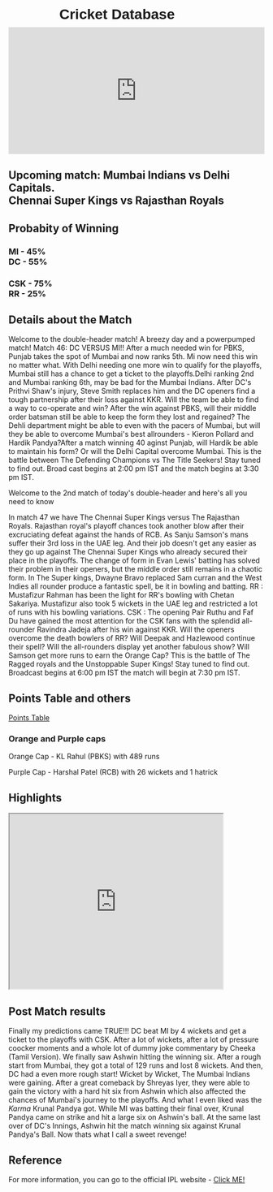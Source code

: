 <html>
<head>
<title> Cricket unofficial website </title>
<style>
h1 {
font-family: sans-serif;
position: relative;
left: 100px;
top: 10px; 
scrolling="no";
};
h2 { 
position: relative;
left: 250px;
};
 header {
  height: 100%;
      color: red;
      background: url("C:/Shri Hari B/Coding/IPL.jpg");
  }

</style>
</head>
<body>
<h1>Cricket Database</h1>
<iframe src="https://bwidget.crictimes.org/" style="width:100%;min-height: 250px;" frameborder="0" scrolling="yes"></iframe>
<h2>Upcoming match: Mumbai Indians vs Delhi Capitals.<br> Chennai Super Kings vs Rajasthan Royals</h2>

<h2>Probabity of Winning</h2>
<h3>MI - 45%<br>
DC - 55%</h3>
 
 <h3>CSK - 75%<br>
  RR - 25%</h3>

<h2> Details about the Match </h2>
<p>Welcome to the double-header match! A breezy day and a powerpumped match! Match 46: DC VERSUS MI!! After a much needed win for PBKS, Punjab takes the spot of Mumbai and now ranks 5th. Mi now need this win no matter what. With Delhi needing one more win to qualify for the playoffs, Mumbai still has a chance to get a ticket to the playoffs.Delhi ranking 2nd and Mumbai ranking 6th, may be bad for the Mumbai Indians. After DC's Prithvi Shaw's injury, Steve Smith replaces him and the DC openers find a tough partnership after their loss against KKR. Will the team be able to find a way to co-operate and win? After the win against PBKS, will their middle order batsman still be able to keep the form they lost and regained? The Dehli department might be able to even with the pacers of Mumbai, but will they be able to overcome Mumbai's best allrounders - Kieron Pollard and Hardik Pandya?After a match winning 40 aginst Punjab, will Hardik be able to maintain his form? Or will the Delhi Capital overcome Mumbai. This is the battle between The Defending Champions vs The Title Seekers! Stay tuned to find out. Broad cast begins at 2:00 pm IST and the match begins at 3:30 pm IST.
 
 <p> Welcome to the 2nd match of today's double-header and here's all you need to know</p>
 <p>In match 47 we have The Chennai Super Kings versus The Rajasthan Royals. Rajasthan royal's playoff chances took another blow after their excruciating defeat against the hands of RCB. As Sanju Samson's mans suffer their 3rd loss in the UAE leg. And their job doesn't get any easier as they go up against The Chennai Super Kings who already secured their place in the playoffs. The change of form in Evan Lewis' batting has solved their problem in their openers, but the middle order still remains in a chaotic form. In The Super kings, Dwayne Bravo replaced Sam curran and the West Indies all rounder produce a fantastic spell, be it in bowling and batting. RR : Mustafizur Rahman has been the light for RR's bowling with Chetan Sakariya. Mustafizur also took 5 wickets in the UAE leg and restricted a lot of runs with his bowling variations. CSK : The opening Pair Ruthu and Faf Du have gained the most attention for the CSK fans with the splendid all-rounder Ravindra Jadeja after his win against KKR. Will the openers overcome the death bowlers of RR? Will Deepak and Hazlewood continue their spell? Will the all-rounders display yet another fabulous show? Will Samson get more runs to earn the Orange Cap? This is the battle of The Ragged royals and the Unstoppable Super Kings! Stay tuned to find out. Broadcast begins at 6:00 pm IST the match will begin at 7:30 pm IST.
 <h2> Points Table and others </h2>
 <a href="https://www.iplt20.com/points-table/men/2021">Points Table</a>
 <h3> Orange and Purple caps </h3>
 <p> Orange Cap - KL Rahul (PBKS) with 489 runs</p>
 <p> Purple Cap - Harshal Patel (RCB) with 26 wickets and 1 hatrick</p>
 <h2> Highlights </h2>
 <iframe width="420" height="345" src="https://www.iplt20.com/video/242437/m45-kkr-vs-pbks-match-highlights?tagNames=indian-premier-league,highlights,indian-premier-league,highlights">
 </iframe> <h2> Post Match results</h2>
 <p> Finally my predictions came TRUE!!! DC beat MI by 4 wickets and get a ticket to the playoffs with CSK. After a lot of wickets, after a lot of pressure coocker moments and a whole lot of dummy joke commentary by Cheeka (Tamil Version). We finally saw Ashwin hitting the winning six. After a rough start from Mumbai, they got a total of 129 runs and lost 8 wickets. And then, DC had a even more rough start! Wicket by Wicket, The Mumbai Indians were gaining. After a great comeback by Shreyas Iyer, they were able to gain the victory with a hard hit six from Ashwin which also affected the chances of Mumbai's journey to the playoffs. And what I even liked was the <em>Karma</em> Krunal Pandya got. While MI was batting their final over, Krunal Pandya came on strike and hit a large six on Ashwin's ball. At the same last over of DC's Innings, Ashwin hit the match winning six against Krunal Pandya's Ball. Now thats what I call a sweet revenge!</p>
<h2> Reference</h2>
<p>For more information, you can go to the official IPL website - <a href="https://www.iplt20.com">Click ME! </a></p>
